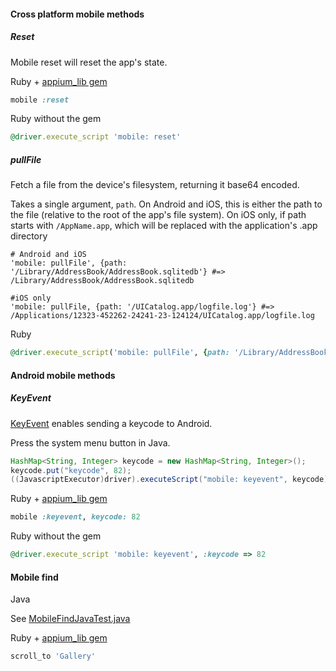 #### Cross platform mobile methods

##### Reset

Mobile reset will reset the app's state.

Ruby + [appium_lib gem](https://github.com/appium/ruby_lib)
```ruby
mobile :reset
```

Ruby without the gem
```ruby
@driver.execute_script 'mobile: reset'
```

##### pullFile

Fetch a file from the device's filesystem, returning it base64 encoded.

Takes a single argument, `path`.  On Android and iOS, this is either the path to the file (relative to the root of the app's file system).  On iOS only, if path starts with `/AppName.app`, which will be replaced with the application's .app directory

```
# Android and iOS
'mobile: pullFile', {path: '/Library/AddressBook/AddressBook.sqlitedb'} #=> /Library/AddressBook/AddressBook.sqlitedb

#iOS only
'mobile: pullFile, {path: '/UICatalog.app/logfile.log'} #=> /Applications/12323-452262-24241-23-124124/UICatalog.app/logfile.log
```

Ruby
```ruby
@driver.execute_script('mobile: pullFile', {path: '/Library/AddressBook/AddressBook.sqlitedb'})
```

#### Android mobile methods

##### KeyEvent

[KeyEvent](http://developer.android.com/reference/android/view/KeyEvent.html) enables sending a keycode to Android.

Press the system menu button in Java.

```java
HashMap<String, Integer> keycode = new HashMap<String, Integer>();
keycode.put("keycode", 82);
((JavascriptExecutor)driver).executeScript("mobile: keyevent", keycode);
```

Ruby + [appium_lib gem](https://github.com/appium/ruby_lib)

```ruby
mobile :keyevent, keycode: 82
```

Ruby without the gem
```ruby
@driver.execute_script 'mobile: keyevent', :keycode => 82
```

#### Mobile find

Java

See [MobileFindJavaTest.java](./../sample-code/examples/java/junit/src/test/java/com/saucelabs/appium/MobileFindJavaTest.java)

Ruby + [appium_lib gem](https://github.com/appium/ruby_lib)

```ruby
scroll_to 'Gallery'
```
